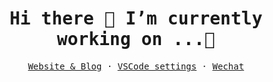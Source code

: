 <br/>
<samp ><h1 align=center> Hi there 👋 I’m currently working on ...🔭 </h1></samp>
<samp>
    <p align=center>
        <a href="">Website & Blog</a> ·
        <a href="https://github.com/anshengng/vscode-setting.git">VSCode settings</a> ·
        <a href="">Wechat</a>
    </p>
</samp>



<!--
**anshengng/anshengng** is a ✨ _special_ ✨ repository because its `README.md` (this file) appears on your GitHub profile.

Here are some ideas to get you started:

- 🔭 I’m currently working on ...
- 🌱 I’m currently learning ...
- 👯 I’m looking to collaborate on ...
- 🤔 I’m looking for help with ...
- 💬 Ask me about ...
- 📫 How to reach me: ...
- 😄 Pronouns: ...
- ⚡ Fun fact: ...
-->
